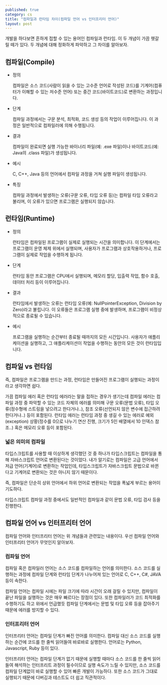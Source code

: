 ```yaml
---
published: true
category: cs
title: "컴파일과 런타임 차이(컴파일 언어 vs 인터프리터 언어)"
layout: post
---
```



개발을 하다보면 흔하게 접할 수 있는 용어인 컴파일과 런타임. 이 두 개념이 가끔 헷갈릴 떼가 있다. 두 개념에 대해 정화하게 파악하고 그 차이를 알아보자.

## 컴파일(Compile)

- 정의

    컴파일은 소스 코드(사람이 읽을 수 있는 고수준 언어로 작성된 코드)를 기계어(컴퓨터가 이해할 수 있는 저수준 언어) 또는 중간 코드(바이트코드)로 변환하는 과정입니다.
- 단계

    컴파일 과정에서는 구문 분석, 최적화, 코드 생성 등의 작업이 이루어집니다. 이 과정은 일반적으로 컴파일러에 의해 수행됩니다.

- 결과

    컴파일이 완료되면 실행 가능한 바이너리 파일(예: .exe 파일)이나 바이트코드(예: Java의 .class 파일)가 생성됩니다.

- 예시

    C, C++, Java 등의 언어에서 컴파일 과정을 거쳐 실행 파일이 생성됩니다.

- 특징

    컴파일 과정에서 발생하는 오류(구문 오류, 타입 오류 등)는 컴파일 타임 오류라고 불리며, 이 오류가 있으면 프로그램은 실행되지 않습니다.


## 런타임(Runtime)

- 정의

    런타임은 컴파일된 프로그램이 실제로 실행되는 시간을 의미합니다. 이 단계에서는 프로그램이 운영 체제 위에서 실행되며, 사용자가 프로그램과 상호작용하거나, 프로그램이 실제로 작업을 수행하게 됩니다.

- 단계

    런타임 동안 프로그램은 CPU에서 실행되며, 메모리 할당, 입출력 작업, 함수 호출, 데이터 처리 등이 이루어집니다.

- 결과

    런타임에서 발생하는 오류는 런타임 오류(예: NullPointerException, Division by Zero)라고 불립니다. 이 오류들은 프로그램 실행 중에 발생하며, 프로그램이 비정상적으로 종료될 수 있습니다.

- 예시

    프로그램을 실행하는 순간부터 종료될 때까지의 모든 시간입니다. 사용자가 애플리케이션을 실행하고, 그 애플리케이션이 작업을 수행하는 동안의 모든 것이 런타임입니다.


## 컴파일 vs 런타임

즉, 컴파일은 프로그램을 만드는 과정, 런타임은 만들어진 프로그램이 실행되는 과정이라고 생각하면 쉽다.

가끔 컴파일 에러 혹은 런타임 에러라는 말을 접하는 경우가 생기는데 컴파일 에러는 컴파일 과정 중 파악할 수 있는 코드 자체의 에러를 의미해 구문 오류(문법 오류), 타입 오류(정수형에 스트링을 넣으려고 한다거나..), 참조 오류(선언되지 않은 변수에 접근하려 한다거나..) 등이 포함된다. 런타임 에러는 런타임 과정 중 생길 수 있는 에러로 예외(exception) 상황(정수를 0으로 나누기 연산 진행, 크기가 5인 배열에서 10 인덱스 참조..) 혹은 메모리 오류 등이 포함된다.


### 넓은 의미의 컴파일

타입스크립트를 사용할 때 이상하게 생각했던 것 중 하나가 타입스크립트는 컴파일을 통해 자바스크립트 언어로 변환된다는 것이었다. 내가 알기로는 컴파일은 고급 언어에서 저급 언어(기계어)로 변환하는 작업인데, 타입스크립트가 자바스크립트 문법으로 바뀐다고 기계어로 변환되는 것은 아니지 않기 때문이다.

즉, 컴파일은 단순히 상위 언어에서 하위 언어로 변환되는 작업을 폭넓게 부르는 용어이기도하다.

타입스크립트 컴파일 과정 중에서도 일반적인 컴파일과 같이 문법 오류, 타입 검사 등을 진행한다.


## 컴파일 언어 vs 인터프리터 언어

컴파일 언어와 인터프리터 언어는 위 개념들과 관련있는 내용이다. 우선 컴파일 언어와 인터프리터 언어가 무엇인지 알아보자.


### 컴파일 언어

컴파일 혹은 컴파일러 언어는 소스 코드를 컴파일하는 언어를 의미한다. 소스 코드를 실행하는 과정에 컴파일 단계와 런타임 단계가 나누어져 있는 언어로 C, C++, C#, JAVA 등이 속한다.

컴파일 언어는 컴파일 시에는 파일 크기에 따라 시간이 오래 걸릴 수 있지만, 컴파일이 끝난 파일을 실행하는 것은 매우 빠르다는 장점이 있다. 또한 컴파일러가 코드 최적화를 수행하기도 하고 위에서 언급했듯 컴파일 단계에서는 문법 및 타입 오류 등을 잡아주기 때문에 에러를 방지할 수 있다.


### 인터프리터 언어

인터프리터 언어는 컴파일 단계가 빠진 언어를 의미한다. 컴파일 대신 소스 코드를 실행하는 순간에 코드를 한 줄씩 읽어들여 바로바로 실행한다. 언어로는 Python, Javascript, Ruby 등이 있다.

인터프리터 언어는 컴파일 단계가 없기 때문에 실행할 때마다 소스 코드를 한 줄씩 읽어들여 해석하는 인터프리트 과정이 필수이므로 실행 속도가 느릴 수 있지만, 소스 코드를 컴파일 단계없이 바로 실행할 수 있어 빠른 개발이 가능하다. 또한 소스 코드가 그대로 실행되기 때문에 디버깅과 테스트도 더 쉽고 직관적이다.


